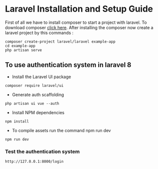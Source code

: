 # Laravel Installation and Setup Guide

First of all we have to install composer to start a project with laravel. To download composer [click here](https://getcomposer.org/download/). After installing the composer now create a laravel project by this commands :
```
composer create-project laravel/laravel example-app
cd example-app
php artisan serve
```

## To use authentication system in laravel 8
- Install the Laravel UI package
```
composer require laravel/ui
```
- Generate auth scaffolding
```
php artisan ui vue --auth
```
- Install NPM dependencies
```
npm install
```
- To compile assets run the command npm run dev
```
npm run dev
```

### Test the authentication system
```
http://127.0.0.1:8000/login
```
